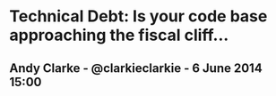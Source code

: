 # Technical Debt: Is your code base approaching the fiscal cliff...

## Andy Clarke - @clarkieclarkie - 6 June 2014 15:00

